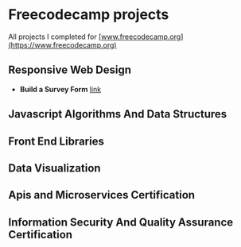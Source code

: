 # Freecodecamp projects
All projects I completed for [www.freecodecamp.org](https://www.freecodecamp.org)

## Responsive Web Design

* **Build a Survey Form** [link](http://jm18457.com/freecodecamp-projects/responsive-web-design/build-a-survey-form/index.html)

## Javascript Algorithms And Data Structures

## Front End Libraries

## Data Visualization

## Apis and Microservices Certification

## Information Security And Quality Assurance Certification